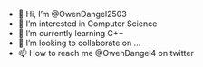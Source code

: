 - 👋 Hi, I’m @OwenDangel2503
- 👀 I’m interested in Computer Science
- 🌱 I’m currently learning C++
- 💞️ I’m looking to collaborate on ...
- 📫 How to reach me @OwenDangel4 on twitter

<!---
OwenDangel2503/OwenDangel2503 is a ✨ special ✨ repository because its `README.md` (this file) appears on your GitHub profile.
You can click the Preview link to take a look at your changes.
--->
